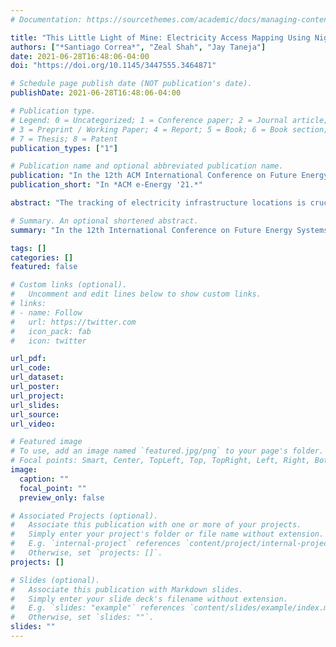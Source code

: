 ```yaml
---
# Documentation: https://sourcethemes.com/academic/docs/managing-content/

title: "This Little Light of Mine: Electricity Access Mapping Using Night-Time Light Data"
authors: ["*Santiago Correa*", "Zeal Shah", "Jay Taneja"]
date: 2021-06-28T16:48:06-04:00
doi: "https://doi.org/10.1145/3447555.3464871"

# Schedule page publish date (NOT publication's date).
publishDate: 2021-06-28T16:48:06-04:00

# Publication type.
# Legend: 0 = Uncategorized; 1 = Conference paper; 2 = Journal article;
# 3 = Preprint / Working Paper; 4 = Report; 5 = Book; 6 = Book section;
# 7 = Thesis; 8 = Patent
publication_types: ["1"]

# Publication name and optional abbreviated publication name.
publication: "In the 12th ACM International Conference on Future Energy Systems (ACM e-Energy 2021)."
publication_short: "In *ACM e-Energy '21.*"

abstract: "The tracking of electricity infrastructure locations is crucial to making informed decisions on grid expansion and energy supply alternatives. However, in developing settings, these tasks are limited by technical and budget capacity constraints where the most recent data on the locations of low- and medium-voltage grids is outdated or even unknown. Currently, utilities in high-income economies monitor these lines using sophisticated sensing devices, airborne laser scanning, and field surveys which are unaffordable in emerging economies. In this work we aim to improve upon an existing open-source electricity mapping tool that uses night-time light data as the main proxy of electrification. Using ground-truth data from Kenya, we validate the performance of the existing tool and proposed a learning model to improve the detection of electrified sites. Our results show that our learning model is able to correctly identify ≈78% of those places which had electricity but were not identified before and improve the detection accuracy by up to ≈7%. Moreover, we show that using daily composites of nighttime data combined with other open-source data sources significantly helps the generation of accurate electricity access maps."

# Summary. An optional shortened abstract.
summary: "In the 12th International Conference on Future Energy Systems (ACM e-Energy 2021)"

tags: []
categories: []
featured: false

# Custom links (optional).
#   Uncomment and edit lines below to show custom links.
# links:
# - name: Follow
#   url: https://twitter.com
#   icon_pack: fab
#   icon: twitter

url_pdf:
url_code:
url_dataset:
url_poster:
url_project:
url_slides:
url_source:
url_video:

# Featured image
# To use, add an image named `featured.jpg/png` to your page's folder. 
# Focal points: Smart, Center, TopLeft, Top, TopRight, Left, Right, BottomLeft, Bottom, BottomRight.
image:
  caption: ""
  focal_point: ""
  preview_only: false

# Associated Projects (optional).
#   Associate this publication with one or more of your projects.
#   Simply enter your project's folder or file name without extension.
#   E.g. `internal-project` references `content/project/internal-project/index.md`.
#   Otherwise, set `projects: []`.
projects: []

# Slides (optional).
#   Associate this publication with Markdown slides.
#   Simply enter your slide deck's filename without extension.
#   E.g. `slides: "example"` references `content/slides/example/index.md`.
#   Otherwise, set `slides: ""`.
slides: ""
---
```

